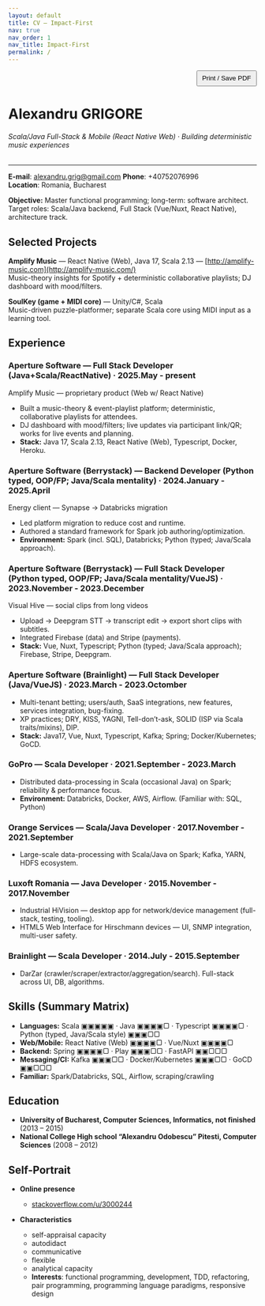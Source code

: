 ```yaml
---
layout: default
title: CV — Impact-First
nav: true
nav_order: 1
nav_title: Impact-First
permalink: /
---
```


<p class="noprint" style="text-align:right;margin:0;">
  <button onclick="window.print()" style="padding:.4rem .6rem;cursor:pointer;">Print / Save PDF</button>
</p>

# Alexandru GRIGORE
###### Scala/Java Full-Stack & Mobile (React Native Web) · Building deterministic music experiences
---
**E-mail**: [alexandru.grig@gmail.com](mailto:alexandru.grig@gmail.com) **Phone**: +40752076996  
**Location**: Romania, Bucharest

**Objective:** Master functional programming; long-term: software architect. Target roles: Scala/Java backend, Full Stack (Vue/Nuxt, React Native), architecture track.

## Selected Projects

**Amplify Music** — React Native (Web), Java 17, Scala 2.13 — [http://amplify-music.com](http://amplify-music.com/)  
Music-theory insights for Spotify + deterministic collaborative playlists; DJ dashboard with mood/filters.

**SoulKey (game + MIDI core)** — Unity/C#, Scala  
Music-driven puzzle-platformer; separate Scala core using MIDI input as a learning tool.

## Experience

### Aperture Software — Full Stack Developer (Java+Scala/ReactNative) · 2025.May - present
Amplify Music — proprietary product (Web w/ React Native)
- Built a music-theory & event-playlist platform; deterministic, collaborative playlists for attendees.
- DJ dashboard with mood/filters; live updates via participant link/QR; works for live events and planning.
- **Stack:** Java 17, Scala 2.13, React Native (Web), Typescript, Docker, Heroku.

### Aperture Software (Berrystack) — Backend Developer (Python typed, OOP/FP; Java/Scala mentality) · 2024.January - 2025.April
Energy client — Synapse → Databricks migration
- Led platform migration to reduce cost and runtime.
- Authored a standard framework for Spark job authoring/optimization.
- **Environment:** Spark (incl. SQL), Databricks; Python (typed; Java/Scala approach).

### Aperture Software (Berrystack) — Full Stack Developer (Python typed, OOP/FP; Java/Scala mentality/VueJS) · 2023.November - 2023.December
Visual Hive — social clips from long videos
- Upload → Deepgram STT → transcript edit → export short clips with subtitles.
- Integrated Firebase (data) and Stripe (payments).
- **Stack:** Vue, Nuxt, Typescript; Python (typed; Java/Scala approach); Firebase, Stripe, Deepgram.

### Aperture Software (Brainlight) — Full Stack Developer (Java/VueJS) · 2023.March - 2023.Octomber
- Multi-tenant betting; users/auth, SaaS integrations, new features, services integration, bug-fixing.
- XP practices; DRY, KISS, YAGNI, Tell-don’t-ask, SOLID (ISP via Scala traits/mixins), DIP.
- **Stack:** Java17, Vue, Nuxt, Typescript, Kafka; Spring; Docker/Kubernetes; GoCD.

### GoPro — Scala Developer · 2021.September - 2023.March
- Distributed data-processing in Scala (occasional Java) on Spark; reliability & performance focus.
- **Environment:** Databricks, Docker, AWS, Airflow. (Familiar with: SQL, Python)

### Orange Services — Scala/Java Developer · 2017.November - 2021.September
- Large-scale data-processing with Scala/Java on Spark; Kafka, YARN, HDFS ecosystem.

### Luxoft Romania — Java Developer · 2015.November - 2017.November
- Industrial HiVision — desktop app for network/device management (full-stack, testing, tooling).
- HTML5 Web Interface for Hirschmann devices — UI, SNMP integration, multi-user safety.

### Brainlight — Scala Developer · 2014.July - 2015.September
- DarZar (crawler/scraper/extractor/aggregation/search). Full-stack across UI, DB, algorithms.

## Skills (Summary Matrix)

- **Languages:** Scala ▣▣▣▣▣ · Java ▣▣▣▣▢ · Typescript ▣▣▣▣▢ · Python (typed, Java/Scala style) ▣▣▣▢▢  
- **Web/Mobile:** React Native (Web) ▣▣▣▣▢ · Vue/Nuxt ▣▣▣▣▢  
- **Backend:** Spring ▣▣▣▣▢ · Play ▣▣▣▢▢ · FastAPI ▣▣▢▢▢  
- **Messaging/CI:** Kafka ▣▣▣▢▢ · Docker/Kubernetes ▣▣▣▢▢ · GoCD ▣▣▢▢▢  
- **Familiar:** Spark/Databricks, SQL, Airflow, scraping/crawling

## Education

- **University of Bucharest, Computer Sciences, Informatics, not finished** (2013 – 2015) 
- **National College High school “Alexandru Odobescu” Pitesti, Computer Sciences** (2008 – 2012) 

## Self-Portrait

- **Online presence** 
    - [stackoverflow.com/u/3000244](https://stackoverflow.com/users/3000244)

- **Characteristics** 
    - self-appraisal capacity 
    - autodidact 
    - communicative
    - flexible 
    - analytical capacity 
    - **Interests**: functional programming, development, TDD, refactoring, pair programming, programming language paradigms, responsive design

